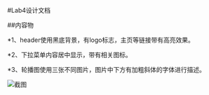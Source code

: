 #Lab4设计文档

##内容物

*1、header使用黑底背景，有logo标志，主页等链接带有高亮效果。

*2、下拉菜单内容居中显示，带有相关图标。

*3、轮播图使用三张不同图片，图片中下方有加粗斜体的字体进行描述。

![截图](C:\Users\97149\Desktop\lab4\lab4\images\截图.PNG)

